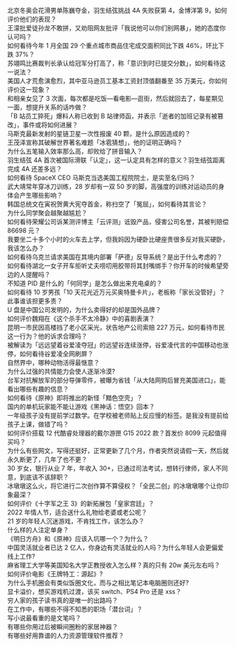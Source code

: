 北京冬奥会花滑男单陈巍夺金，羽生结弦挑战 4A 失败获第 4，金博洋第 9，如何评价他们的表现？  
王濛批爱徒孙龙不敢拼，又劝阻网友批评「我说他可以你们别网暴」，她的态度你认可吗？  
如何看待今年 1 月全国 29 个重点城市商品住宅成交面积同比下跌 46%，环比下跌 37%？  
苏翊鸣比赛裁判长承认给冠军分打高了，称「意识到时已提交分数」，如何看待这一说法？  
美国人才荒愈演愈烈，其中亚马逊员工基本工资封顶值翻番至 35 万美元，你如何评价这一现象？  
和相亲女见了 3 次面，每次都是吃饭—看电影—逛街，然后就回去了，每星期见一面，想提升关系的话咋做？  
「B 站员工猝死」爆料人称已收到 B 站律师函，并表示「逝者的加班记录有被篡改」，事件或将如何进展？  
马斯克最新发射的星链卫星一次性报废 40 颗，是什么原因造成的？  
王茂泽宣称其破解世界著名难题「冰雹猜想」，他的证明正确吗？  
为什么五笔输入效率那么高，却败给了拼音输入？  
羽生结弦 4A 首次被国际滑联「认定」，这一认定具有怎样的意义？羽生结弦距离完成 4A 还差多远？  
如何看待 SpaceX CEO 马斯克当选美国工程院院士，是实至名归吗？  
武大靖常年穿冰刀训练，28 岁却有一双 50 岁的脚，高强度的训练对运动员的身体会产生哪些影响？  
韩国总统文在寅祝贺黄大宪夺首金，称扫空了「冤屈」，如何看待其言论？  
为什么同学聚会越聚越尴尬？  
如何看待荣耀公司诉某测评博主「云评测」诋毁产品，侵害公司名誉，其被判赔偿 86698 元？  
我要坐二十多个小时的火车去上学，但我妈因为硬卧比硬座贵很多反对我买硬卧，我该怎么办？  
如何看待乌克兰请求美国在其境内部署「萨德」反导系统？是出于什么考虑的？  
如何看待湖北一女子开车拒听丈夫唠叨用胶带将其封嘴绑手？你开车的时候希望旁边的人提醒吗？  
不知道 PID 是什么的「何同学」是怎么做出来充电桌的？  
如何看待 10 岁男孩「10 天花光近万元买奥特曼卡片」，老板称「家长没管好」？此事谁该担更多责？  
U 盘是中国公司发明的，为什么卖得好的却是国外品牌？  
如何评价魏翔在《这个杀手不太冷静》中的喜剧表演？  
昆明一市民因高楼挡了老小区采光，状告地产公司索赔 227 万元，如何看待市民这一行为？他的诉求合理吗？  
被解读为「远远望着谷爱凌夺冠」的远望谷连续涨停，谷爱凌代言的中国移动也涨停，如何看待谷爱凌全网刷屏？  
自然界中，哪种动物活得最惬意？  
为什么过强的共情能力会使人逐渐冷漠?  
台军对抗解放军的部分导弹零件，被曝为省钱「从大陆网购后冒充美国进口」，能看出哪些有趣的信息？  
如何看待《原神》即将推出的新怪「黯色空壳」？  
国内的单机玩家能不能让游戏《黑神话：悟空》回本？  
一年级孩子没有提前学过数学。在学校被老师贴上反应慢的标签。是我没有提前给孩子上课，做错了吗？  
如何评价搭载 12 代酷睿处理器的戴尔游匣 G15 2022 款？首发价 8099 元起值得买吗？  
为什么有些网文，写得还挺好，正常更新了几个月，作者突然说请假一天，然后就永久断更了，几年了也不更？  
30 岁女，银行从业 7 年，年收入 30+，已通过司法考试，想转行律师，家人不同意，到底该不该辞职？  
冰墩墩这么火，将它进行二次创作算不算侵权？「全民二创」的冰墩墩哪个让你印象最深？  
如何评价《十字军之王 3》的新拓展包「皇家宫廷」？  
2022 年情人节，适合送什么礼物给老婆或老公呢？  
21 岁的年轻人沉迷游戏，不肯找工作，该怎么办？  
什么样的人注定单身？  
《明日方舟》和《原神》应该入坑哪一个？为什么？  
中国灵活就业者已达 2 亿人，你身边有灵活就业的人吗？为什么年轻人会更偏爱线上工作?  
麻省理工大学等美国知名大学正教授收入怎么样？真的只有 20w 美元左右吗？  
如何评价电影《王牌特工：源起》?  
为什么手机圈会有类似饭圈文化，而与之相比笔记本电脑圈则还好?  
显卡溢价，想买游戏机过渡，该买 switch、PS4 Pro 还是 xss？  
穷人家的孩子读书真的是唯一的出路吗？  
在工作中，有哪些不得不知悉的职场「潜台词」？  
写小说最看重的是文笔吗？  
有哪些你用过后被瞬间圈粉的家居神器？  
有哪些好用靠谱的人力资源管理软件推荐？  
